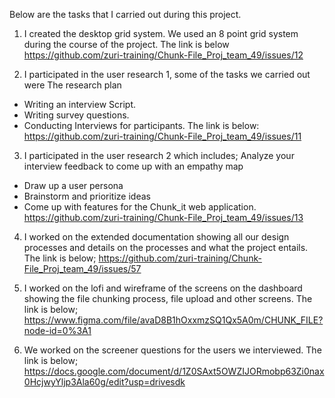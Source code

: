 Below are the tasks that I carried out during this project. 
1. I created the desktop grid system. We used an 8 point grid system
during the course of the project. The link is below
https://github.com/zuri-training/Chunk-File_Proj_team_49/issues/12

2. I participated in the user research 1, some of the tasks we carried out were
The research plan
* Writing an interview Script. 
* Writing survey questions. 
* Conducting Interviews for participants. 
The link is below:
https://github.com/zuri-training/Chunk-File_Proj_team_49/issues/11

3. I participated in the user research 2 which includes; 
 Analyze your interview feedback to come up with an empathy map
* Draw up a user persona
* Brainstorm and prioritize ideas
* Come up with features for the Chunk_it web application.
https://github.com/zuri-training/Chunk-File_Proj_team_49/issues/13

4. I worked on the extended documentation showing all our design 
processes and details on the processes and what the project entails.
The link is below;
https://github.com/zuri-training/Chunk-File_Proj_team_49/issues/57

5. I worked on the lofi and wireframe of the screens on the dashboard showing the file chunking 
process, file upload and other screens. The link is below;
https://www.figma.com/file/avaD8B1hOxxmzSQ1Qx5A0m/CHUNK_FILE?node-id=0%3A1

6. We worked on the screener questions for the users we interviewed. The link is below;
https://docs.google.com/document/d/1Z0SAxt5OWZIJORmobp63Zi0nax0HcjwyYljp3Ala60g/edit?usp=drivesdk




